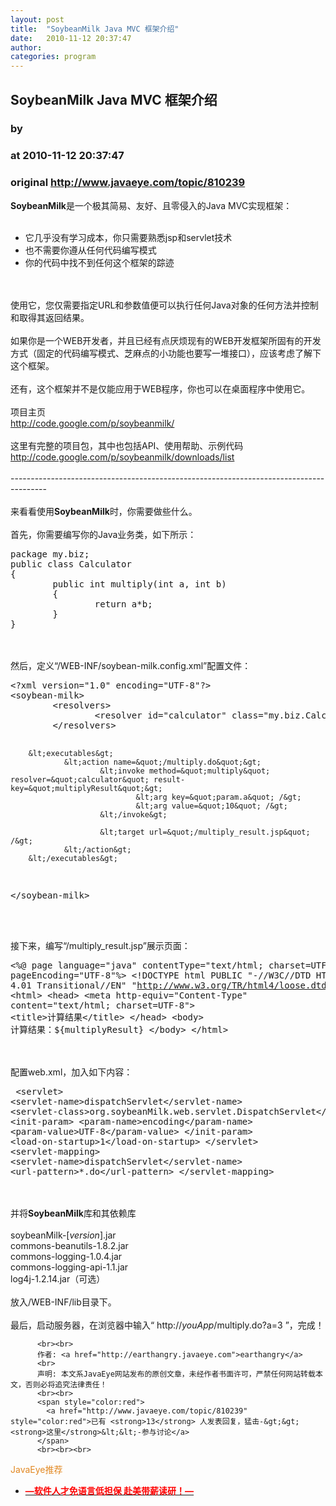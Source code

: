 ```yaml
---
layout: post
title:  "SoybeanMilk Java MVC 框架介绍"
date:   2010-11-12 20:37:47
author: 
categories: program
---
```


## SoybeanMilk Java MVC 框架介绍
### by 
### at 2010-11-12 20:37:47
### original <http://www.javaeye.com/topic/810239>

<strong>SoybeanMilk</strong>是一个极其简易、友好、且零侵入的Java MVC实现框架：
<br>
<br><ul>
<li>它几乎没有学习成本，你只需要熟悉jsp和servlet技术
</li><li>也不需要你遵从任何代码编写模式
</li><li>你的代码中找不到任何这个框架的踪迹
</li></ul>
<br>
<br>使用它，您仅需要指定URL和参数值便可以执行任何Java对象的任何方法并控制和取得其返回结果。
<br>
<br>如果你是一个WEB开发者，并且已经有点厌烦现有的WEB开发框架所固有的开发方式（固定的代码编写模式、芝麻点的小功能也要写一堆接口），应该考虑了解下这个框架。
<br>
<br>还有，这个框架并不是仅能应用于WEB程序，你也可以在桌面程序中使用它。
<br>
<br>项目主页
<br><a href="http://code.google.com/p/soybeanmilk/">http://code.google.com/p/soybeanmilk/</a>
<br>
<br>这里有完整的项目包，其中也包括API、使用帮助、示例代码
<br><a href="http://code.google.com/p/soybeanmilk/downloads/list">http://code.google.com/p/soybeanmilk/downloads/list</a>
<br>
<br>---------------------------------------------------------------------------------------
<br>
<br>来看看使用<strong>SoybeanMilk</strong>时，你需要做些什么。
<br>
<br>首先，你需要编写你的Java业务类，如下所示：
<br><pre name="code">
package my.biz;
public class Calculator
{
        public int multiply(int a, int b)
        {
                return a*b;
        } 
}
</pre>
<br>
<br>然后，定义“/WEB-INF/soybean-milk.config.xml”配置文件：
<br><pre name="code">
&lt;?xml version=&quot;1.0&quot; encoding=&quot;UTF-8&quot;?&gt;
&lt;soybean-milk&gt;
        &lt;resolvers&gt;
                &lt;resolver id=&quot;calculator&quot; class=&quot;my.biz.Calculator&quot; /&gt;
        &lt;/resolvers&gt;

        &lt;executables&gt;
                &lt;action name=&quot;/multiply.do&quot;&gt;
                        &lt;invoke method=&quot;multiply&quot; resolver=&quot;calculator&quot; result-key=&quot;multiplyResult&quot;&gt;
                                &lt;arg key=&quot;param.a&quot; /&gt;
                                &lt;arg value=&quot;10&quot; /&gt;
                        &lt;/invoke&gt;
                        
                        &lt;target url=&quot;/multiply_result.jsp&quot; /&gt;
                &lt;/action&gt;
        &lt;/executables&gt;
&lt;/soybean-milk&gt;
</pre>
<br>
<br>接下来，编写“/multiply_result.jsp”展示页面：
<br><pre name="code">
&lt;%@ page language=&quot;java&quot; contentType=&quot;text/html; charset=UTF-8&quot; pageEncoding=&quot;UTF-8&quot;%&gt;
&lt;!DOCTYPE html PUBLIC &quot;-//W3C//DTD HTML 4.01 Transitional//EN&quot; &quot;http://www.w3.org/TR/html4/loose.dtd&quot;&gt;
&lt;html&gt;
&lt;head&gt;
&lt;meta http-equiv=&quot;Content-Type&quot; content=&quot;text/html; charset=UTF-8&quot;&gt;
&lt;title&gt;计算结果&lt;/title&gt;
&lt;/head&gt;
&lt;body&gt;
        计算结果：${multiplyResult}
&lt;/body&gt;
&lt;/html&gt;
</pre>
<br>
<br>配置web.xml，加入如下内容：
<br><pre name="code">
&lt;servlet&gt;
    &lt;servlet-name&gt;dispatchServlet&lt;/servlet-name&gt;
    &lt;servlet-class&gt;org.soybeanMilk.web.servlet.DispatchServlet&lt;/servlet-class&gt;
    &lt;init-param&gt;
      &lt;param-name&gt;encoding&lt;/param-name&gt;
      &lt;param-value&gt;UTF-8&lt;/param-value&gt;
    &lt;/init-param&gt;
    &lt;load-on-startup&gt;1&lt;/load-on-startup&gt;
  &lt;/servlet&gt;
  &lt;servlet-mapping&gt;
    &lt;servlet-name&gt;dispatchServlet&lt;/servlet-name&gt;
    &lt;url-pattern&gt;*.do&lt;/url-pattern&gt;
&lt;/servlet-mapping&gt;
</pre>
<br>
<br>并将<strong>SoybeanMilk</strong>库和其依赖库
<br>
<br>soybeanMilk-[<em>version</em>].jar
<br>commons-beanutils-1.8.2.jar
<br>commons-logging-1.0.4.jar
<br>commons-logging-api-1.1.jar
<br>log4j-1.2.14.jar（可选）
<br>
<br>放入/WEB-INF/lib目录下。
<br>
<br>最后，启动服务器，在浏览器中输入“ http://<em>youApp</em>/multiply.do?a=3 ”，完成！
<br>
          
          <br><br>
          作者: <a href="http://earthangry.javaeye.com">earthangry</a> 
          <br>
          声明: 本文系JavaEye网站发布的原创文章，未经作者书面许可，严禁任何网站转载本文，否则必将追究法律责任！
          <br><br>
          <span style="color:red">
            <a href="http://www.javaeye.com/topic/810239" style="color:red">已有 <strong>13</strong> 人发表回复，猛击-&gt;&gt;<strong>这里</strong>&lt;&lt;-参与讨论</a>
          </span>
          <br><br><br>
<span style="color:#e28822">JavaEye推荐</span>
<br>
<ul><li><a href="http://www.iteye.com/clicks/433"><span style="color:red;font-weight:bold">—软件人才免语言低担保 赴美带薪读研！— </span></a></li></ul>
<br><br><br>